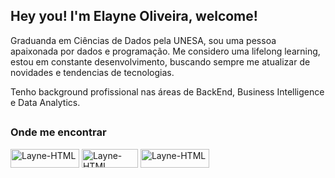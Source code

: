 ## Hey you! I'm Elayne Oliveira, welcome!

Graduanda em Ciências de Dados pela UNESA, sou uma pessoa apaixonada por dados e programação. Me considero uma lifelong learning, estou em constante desenvolvimento, buscando sempre me atualizar de novidades e tendencias de tecnologias.

Tenho background profissional nas áreas de BackEnd, Business Intelligence e Data Analytics.
##

### Onde me encontrar
<div>
  <a href="https://www.instagram.com/elayne.fer/" target="_blank"><img align="center" alt="Layne-HTML" height="30" width="110" src="https://img.shields.io/badge/-Instagram-%23E4405F?style=for-the-badge&logo=instagram&logoColor=white" target="_blank"></a>
  <a href = "mailto:ferr.layne@gmail.com"><img align="center" alt="Layne-HTML" height="30" width="90" src="https://img.shields.io/badge/-Gmail-%23333?style=for-the-badge&logo=gmail&logoColor=white" target="_blank"></a>
  <a href="https://www.linkedin.com/in/elayne-oliveira/" target="_blank"><img align="center" alt="Layne-HTML" height="30" width="110" src="https://img.shields.io/badge/-LinkedIn-%230077B5?style=for-the-badge&logo=linkedin&logoColor=white" target="_blank"></a> 
</div><br><br> 
